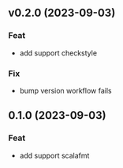 ## v0.2.0 (2023-09-03)

### Feat

- add support checkstyle

### Fix

- bump version workflow fails

## 0.1.0 (2023-09-03)

### Feat

- add support scalafmt
